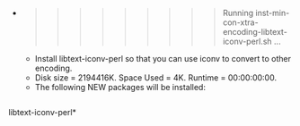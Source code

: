 * >>>>>>>>> Running inst-min-con-xtra-encoding-libtext-iconv-perl.sh ...
  * Install libtext-iconv-perl so that you can use iconv to convert to other encoding.
  * Disk size = 2194416K. Space Used = 4K. Runtime = 00:00:00:00.
  * The following NEW packages will be installed:
  ```bash
libtext-iconv-perl*
  ```
